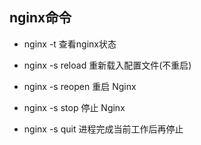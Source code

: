  ## nginx命令

* nginx -t 
查看nginx状态

* nginx -s reload            重新载入配置文件(不重启)

* nginx -s reopen           重启 Nginx

* nginx -s stop               停止 Nginx

* nginx -s quit
进程完成当前工作后再停止

